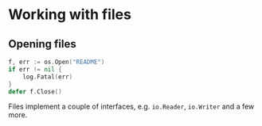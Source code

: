 # Working with files

## Opening files

```go
f, err := os.Open("README")
if err != nil {
    log.Fatal(err)
}
defer f.Close()
```

Files implement a couple of interfaces, e.g. `io.Reader`, `io.Writer` and a few more.


